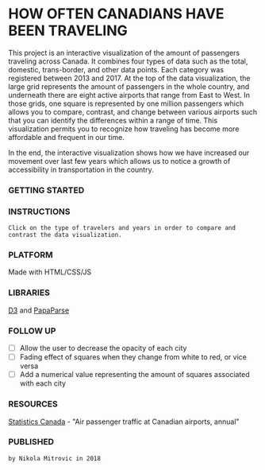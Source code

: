 # HOW OFTEN CANADIANS HAVE BEEN TRAVELING

This project is an interactive visualization of the amount of passengers traveling across Canada. It combines four types of data such as the total, domestic, trans-border, and other data points. Each category was registered between 2013 and 2017. At the top of the data visualization, the large grid represents the amount of passengers in the whole country, and underneath there are eight active airports that range from East to West. In those grids, one square is represented by one million passengers which allows you to compare, contrast, and change between various airports such that you can identify the differences within a range of time. This visualization permits you to recognize how traveling has become more affordable and frequent in our time.

In the end, the interactive visualization shows how we have increased our movement over last few years which allows us to notice a growth of accessibility in transportation in the country.

### GETTING STARTED

<!-- [Click here](https://processing.org/download/) -->

### INSTRUCTIONS

```
Click on the type of travelers and years in order to compare and contrast the data visualization.
```

### PLATFORM

Made with HTML/CSS/JS

### LIBRARIES

[D3](https://d3js.org/) and [PapaParse](https://www.papaparse.com/)

### FOLLOW UP

- [ ] Allow the user to decrease the opacity of each city
- [ ] Fading effect of squares when they change from white to red, or vice versa
- [ ] Add a numerical value representing the amount of squares associated with each city

### RESOURCES

[Statistics Canada](https://www150.statcan.gc.ca/t1/tbl1/en/tv.action?pid=2310025301) - "Air passenger traffic at Canadian airports, annual"

### PUBLISHED

```
by Nikola Mitrovic in 2018
```
